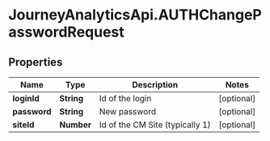 # JourneyAnalyticsApi.AUTHChangePasswordRequest

## Properties

Name | Type | Description | Notes
------------ | ------------- | ------------- | -------------
**loginId** | **String** | Id of the login | [optional] 
**password** | **String** | New password | [optional] 
**siteId** | **Number** | Id of the CM Site (typically 1) | [optional] 


